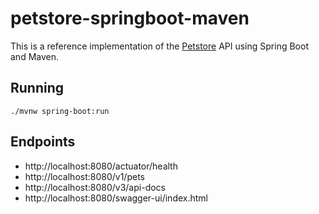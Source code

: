 # petstore-springboot-maven

This is a reference implementation of the
[Petstore](https://github.com/OAI/OpenAPI-Specification/blob/main/examples/v3.0/petstore.yaml)
API using Spring Boot and Maven.

## Running

```shell
./mvnw spring-boot:run
```

## Endpoints

* http://localhost:8080/actuator/health
* http://localhost:8080/v1/pets
* http://localhost:8080/v3/api-docs
* http://localhost:8080/swagger-ui/index.html
